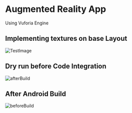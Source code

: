 # Augmented Reality App

Using Vuforia Engine

## Implementing textures on base Layout

![TestImage](https://github.com/Divyanshu960/AugmentedReality/assets/72182690/25a16bdf-8b9a-447d-a7f6-46302a1af40e)

## Dry run before Code Integration

![afterBuild](https://github.com/Divyanshu960/AugmentedReality/assets/72182690/cac77716-0341-4935-86da-5676b750b46e)

## After Android Build

![beforeBuild](https://github.com/Divyanshu960/AugmentedReality/assets/72182690/4b354761-718d-4c74-9ce5-1b0e8e2c253d)

